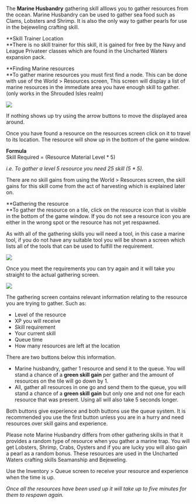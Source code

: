 ---
---
The **Marine Husbandry** gathering skill alllows you to gather resources from the ocean. Marine Husbandry can be used to gather sea food such as Clams, Lobsters and Shrimp. It is also the only way to gather pearls for use in the bejeweling crafting skill.

**Skill Trainer Location  
**There is no skill trainer for this skill, it is gained for free by the Navy and League Privateer classes which are found in the Uncharted Waters expansion pack.

**Finding Marine resources  
**To gather marine resources you must first find a node. This can be done with use of the World > Resources screen, This screen will display a list of marine resources in the immediate area you have enough skill to gather. (only works in the Shrouded Isles realm)

[![](https://lohcdn.com/images/t_marine.jpg)](https://lohcdn.com/images/marine.jpg)

If nothing shows up try using the arrow buttons to move the displayed area around.

Once you have found a resource on the resources screen click on it to travel to its location. The resource will show up in the bottom of the game window.

**Formula**  
Skill Required = (Resource Material Level \* 5)

_i.e. To gather a level 5 resource you need 25 skill (5 \* 5)._

There are no skill gains from using the World > Resources screen, the skill gains for this skill come from the act of harvesting which is explained later on.

**Gathering the resource  
**To gather the resource on a tile, click on the resource icon that is visible in the bottom of the game window. If you do not see a resource icon you are either in the wrong spot or the resource has not yet respawned.

As with all of the gathering skills you will need a tool, in this case a marine tool, if you do not have any suitable tool you will be shown a screen which lists all of the tools that can be used to fulfill the requirement.

[![](https://lohcdn.com/images/t_marinet.jpg)](https://lohcdn.com/images/marinet.jpg)

Once you meet the requirements you can try again and it will take you straight to the actual gathering screen.

[![](https://lohcdn.com/images/t_marines.jpg)](https://lohcdn.com/images/marinet.jpg)

The gathering screen contains relevant information relating to the resource you are trying to gather. Such as:

*   Level of the resource
*   XP you will receive
*   Skill requirement
*   Your current skill
*   Queue time
*   How many resources are left at the location

There are two buttons below this information.

*   Marine husbandry, gather 1 resource and send it to the queue. You will stand a chance of a **green skill gain** per gather and the amount of resources on the tile will go down by 1.
*   All, gather all resources in one go and send them to the queue, you will stand a chance of a **green skill gain** but only one and not one for each resource that was present. Using all will also take 5 seconds longer.

Both buttons give experience and both buttons use the queue system. It is recommended you use the first button unless you are in a hurry and need resources over skill gains and experience.

Please note Marine Husbandry differs from other gathering skills in that it provides a random type of resource when you gather a marine trap. You will get Lobsters, Shrimp, Crabs, Oysters and if you are lucky you will also gain a pearl as a random bonus. These resources are used in the Uncharted Waters crafting skills Seamanship and Bejeweling.

Use the Inventory > Queue screen to receive your resource and experience when the time is up.

_Once all the resources have been used up it will take up to five minutes for them to respawn again._